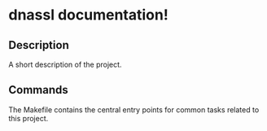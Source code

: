 # dnassl documentation!

## Description

A short description of the project.

## Commands

The Makefile contains the central entry points for common tasks related to this project.

